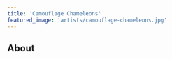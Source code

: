 ```yaml
---
title: 'Camouflage Chameleons'
featured_image: 'artists/camouflage-chameleons.jpg'
---
```


## About


